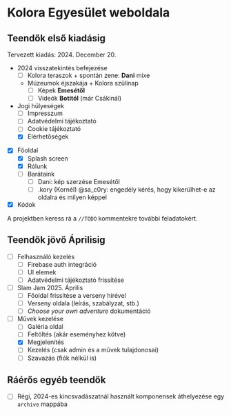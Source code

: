 # Kolora Egyesület weboldala

## Teendők első kiadásig

Tervezett kiadás: 2024. December 20.

- 2024 visszatekintés befejezése
  - [ ] Kolora teraszok + spontán zene: **Dani** mixe
  - Múzeumok éjszakája + Kolora szülinap
    - [ ] Képek **Emesétől**
    - [ ] Videók **Botitól** (már Csákinál)
- Jogi hülyeségek
  - [ ] Impresszum
  - [ ] Adatvédelmi tájékoztató
  - [ ] Cookie tájékoztató
  - [x] Elérhetőségek
- [x] Főoldal
  - [x] Splash screen
  - [x] Rólunk
  - [ ] Barátaink
    - [ ] Dani: kép szerzése Emesétől
    - [ ] .kory (Kornél) @sa_c0ry: engedély kérés, hogy kikerülhet-e az oldalra és milyen képpel
- [x] Kódok

A projektben keress rá a `//TODO` kommentekre további feladatokért.

## Teendők jövő Áprilisig

- [ ] Felhasználó kezelés
  - [ ] Firebase auth integráció
  - [ ] UI elemek
  - [ ] Adatvédelmi tájékoztató frissítése
- [ ] Slam Jam 2025. Április
  - [ ] Főoldal frissítése a verseny hírével
  - [ ] Verseny oldala (leírás, szabályzat, stb.)
  - [ ] *Choose your own adventure* dokumentáció
- [ ] Művek kezelése
  - [ ] Galéria oldal
  - [ ] Feltöltés (akár eseményhez kötve)
  - [x] Megjelenítés
  - [ ] Kezelés (csak admin és a művek tulajdonosai)
  - [ ] Szavazás (fiók nélkül is)

## Ráérős egyéb teendők

- [ ] Régi, 2024-es kincsvadászatnál használt komponensek áthelyezése egy `archive` mappába
